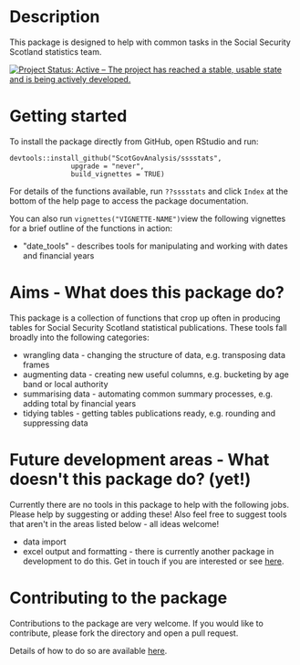 # Description

This package is designed to help with common tasks in the Social
Security Scotland statistics team.

[![Project Status: Active – The project has reached a stable, usable state and is being actively developed.](https://www.repostatus.org/badges/latest/active.svg)](https://www.repostatus.org/#active)


# Getting started

To install the package directly from GitHub, open RStudio and run:

    devtools::install_github("ScotGovAnalysis/sssstats",
                   upgrade = "never",
                   build_vignettes = TRUE)

For details of the functions available, run `??sssstats` and click
`Index` at the bottom of the help page to access the package
documentation. 

You can also run `vignettes("VIGNETTE-NAME")`view the following vignettes for a brief
outline of the functions in action:
* "date_tools" - describes tools for manipulating and working with dates and financial years

# Aims - What does this package do?

This package is a collection of functions that crop up often in producing tables
for Social Security Scotland statistical publications. These tools fall broadly 
into the following categories:

* wrangling data - changing the structure of data, e.g. transposing data frames
* augmenting data - creating new useful columns, e.g. bucketing by age band or local authority
* summarising data - automating common summary processes, e.g. adding total by financial years
* tidying tables - getting tables publications ready, e.g. rounding and suppressing data 

# Future development areas - What doesn't this package do? (yet!)

Currently there are no tools in this package to help with the following jobs. Please help by 
suggesting or adding these! Also feel free to suggest tools that aren't in the areas listed 
below - all ideas welcome!

* data import
* excel output and formatting - there is currently another package in development 
to do this. Get in touch if you are interested or see [here](https://github.com/izaak-jephson/excel_output).


# Contributing to the package

Contributions to the package are very welcome. If you would like to
contribute, please fork the directory and open a pull request.

Details of how to do so are available
[here](https://docs.github.com/en/pull-requests/collaborating-with-pull-requests/proposing-changes-to-your-work-with-pull-requests/creating-a-pull-request).
